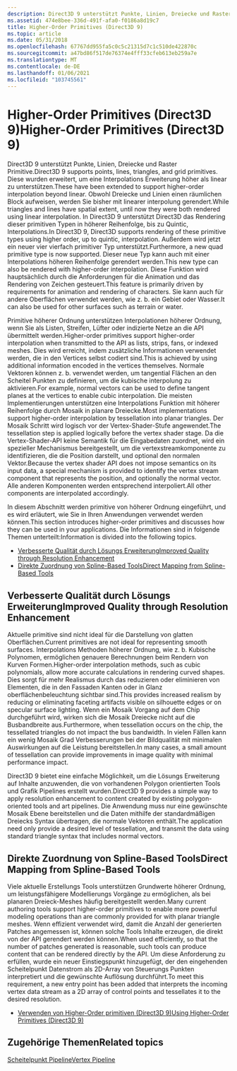 ```yaml
---
description: Direct3D 9 unterstützt Punkte, Linien, Dreiecke und Raster Primitive.
ms.assetid: 474e8bee-336d-491f-afa0-f0186a8d19c7
title: Higher-Order Primitives (Direct3D 9)
ms.topic: article
ms.date: 05/31/2018
ms.openlocfilehash: 67767dd955fa5c0c5c21315d7c1c510de422870c
ms.sourcegitcommit: a47bd86f517de76374e4fff33cfeb613eb259a7e
ms.translationtype: MT
ms.contentlocale: de-DE
ms.lasthandoff: 01/06/2021
ms.locfileid: "103745561"
---
```

# <a name="higher-order-primitives-direct3d-9"></a><span data-ttu-id="9d0ef-103">Higher-Order Primitives (Direct3D 9)</span><span class="sxs-lookup"><span data-stu-id="9d0ef-103">Higher-Order Primitives (Direct3D 9)</span></span>

<span data-ttu-id="9d0ef-104">Direct3D 9 unterstützt Punkte, Linien, Dreiecke und Raster Primitive.</span><span class="sxs-lookup"><span data-stu-id="9d0ef-104">Direct3D 9 supports points, lines, triangles, and grid primitives.</span></span> <span data-ttu-id="9d0ef-105">Diese wurden erweitert, um eine Interpolations Erweiterung höher als linear zu unterstützen.</span><span class="sxs-lookup"><span data-stu-id="9d0ef-105">These have been extended to support higher-order interpolation beyond linear.</span></span> <span data-ttu-id="9d0ef-106">Obwohl Dreiecke und Linien einen räumlichen Block aufweisen, werden Sie bisher mit linearer interpolung gerendert.</span><span class="sxs-lookup"><span data-stu-id="9d0ef-106">While triangles and lines have spatial extent, until now they were both rendered using linear interpolation.</span></span> <span data-ttu-id="9d0ef-107">In Direct3D 9 unterstützt Direct3D das Rendering dieser primitiven Typen in höherer Reihenfolge, bis zu Quintic, Interpolations.</span><span class="sxs-lookup"><span data-stu-id="9d0ef-107">In Direct3D 9, Direct3D supports rendering of these primitive types using higher order, up to quintic, interpolation.</span></span> <span data-ttu-id="9d0ef-108">Außerdem wird jetzt ein neuer vier vierfach primitiver Typ unterstützt.</span><span class="sxs-lookup"><span data-stu-id="9d0ef-108">Furthermore, a new quad primitive type is now supported.</span></span> <span data-ttu-id="9d0ef-109">Dieser neue Typ kann auch mit einer Interpolations höheren Reihenfolge gerendert werden.</span><span class="sxs-lookup"><span data-stu-id="9d0ef-109">This new type can also be rendered with higher-order interpolation.</span></span> <span data-ttu-id="9d0ef-110">Diese Funktion wird hauptsächlich durch die Anforderungen für die Animation und das Rendering von Zeichen gesteuert.</span><span class="sxs-lookup"><span data-stu-id="9d0ef-110">This feature is primarily driven by requirements for animation and rendering of characters.</span></span> <span data-ttu-id="9d0ef-111">Sie kann auch für andere Oberflächen verwendet werden, wie z. b. ein Gebiet oder Wasser.</span><span class="sxs-lookup"><span data-stu-id="9d0ef-111">It can also be used for other surfaces such as terrain or water.</span></span>

<span data-ttu-id="9d0ef-112">Primitive höherer Ordnung unterstützen Interpolationen höherer Ordnung, wenn Sie als Listen, Streifen, Lüfter oder indizierte Netze an die API übermittelt werden.</span><span class="sxs-lookup"><span data-stu-id="9d0ef-112">Higher-order primitives support higher-order interpolation when transmitted to the API as lists, strips, fans, or indexed meshes.</span></span> <span data-ttu-id="9d0ef-113">Dies wird erreicht, indem zusätzliche Informationen verwendet werden, die in den Vertices selbst codiert sind.</span><span class="sxs-lookup"><span data-stu-id="9d0ef-113">This is achieved by using additional information encoded in the vertices themselves.</span></span> <span data-ttu-id="9d0ef-114">Normale Vektoren können z. b. verwendet werden, um tangential Flächen an den Scheitel Punkten zu definieren, um die kubische interpolung zu aktivieren.</span><span class="sxs-lookup"><span data-stu-id="9d0ef-114">For example, normal vectors can be used to define tangent planes at the vertices to enable cubic interpolation.</span></span> <span data-ttu-id="9d0ef-115">Die meisten Implementierungen unterstützen eine Interpolations Funktion mit höherer Reihenfolge durch Mosaik in planare Dreiecke.</span><span class="sxs-lookup"><span data-stu-id="9d0ef-115">Most implementations support higher-order interpolation by tessellation into planar triangles.</span></span> <span data-ttu-id="9d0ef-116">Der Mosaik Schritt wird logisch vor der Vertex-Shader-Stufe angewendet.</span><span class="sxs-lookup"><span data-stu-id="9d0ef-116">The tessellation step is applied logically before the vertex shader stage.</span></span> <span data-ttu-id="9d0ef-117">Da die Vertex-Shader-API keine Semantik für die Eingabedaten zuordnet, wird ein spezieller Mechanismus bereitgestellt, um die vertexstreamkomponente zu identifizieren, die die Position darstellt, und optional den normalen Vektor.</span><span class="sxs-lookup"><span data-stu-id="9d0ef-117">Because the vertex shader API does not impose semantics on its input data, a special mechanism is provided to identify the vertex stream component that represents the position, and optionally the normal vector.</span></span> <span data-ttu-id="9d0ef-118">Alle anderen Komponenten werden entsprechend interpoliert.</span><span class="sxs-lookup"><span data-stu-id="9d0ef-118">All other components are interpolated accordingly.</span></span>

<span data-ttu-id="9d0ef-119">In diesem Abschnitt werden primitive von höherer Ordnung eingeführt, und es wird erläutert, wie Sie in Ihren Anwendungen verwendet werden können.</span><span class="sxs-lookup"><span data-stu-id="9d0ef-119">This section introduces higher-order primitives and discusses how they can be used in your applications.</span></span> <span data-ttu-id="9d0ef-120">Die Informationen sind in folgende Themen unterteilt:</span><span class="sxs-lookup"><span data-stu-id="9d0ef-120">Information is divided into the following topics.</span></span>

-   [<span data-ttu-id="9d0ef-121">Verbesserte Qualität durch Lösungs Erweiterung</span><span class="sxs-lookup"><span data-stu-id="9d0ef-121">Improved Quality through Resolution Enhancement</span></span>](#improved-quality-through-resolution-enhancement)
-   [<span data-ttu-id="9d0ef-122">Direkte Zuordnung von Spline-Based Tools</span><span class="sxs-lookup"><span data-stu-id="9d0ef-122">Direct Mapping from Spline-Based Tools</span></span>](#direct-mapping-from-spline-based-tools)

## <a name="improved-quality-through-resolution-enhancement"></a><span data-ttu-id="9d0ef-123">Verbesserte Qualität durch Lösungs Erweiterung</span><span class="sxs-lookup"><span data-stu-id="9d0ef-123">Improved Quality through Resolution Enhancement</span></span>

<span data-ttu-id="9d0ef-124">Aktuelle primitive sind nicht ideal für die Darstellung von glatten Oberflächen.</span><span class="sxs-lookup"><span data-stu-id="9d0ef-124">Current primitives are not ideal for representing smooth surfaces.</span></span> <span data-ttu-id="9d0ef-125">Interpolations Methoden höherer Ordnung, wie z. b. Kubische Polynomen, ermöglichen genauere Berechnungen beim Rendern von Kurven Formen.</span><span class="sxs-lookup"><span data-stu-id="9d0ef-125">Higher-order interpolation methods, such as cubic polynomials, allow more accurate calculations in rendering curved shapes.</span></span> <span data-ttu-id="9d0ef-126">Dies sorgt für mehr Realismus durch das reduzieren oder eliminieren von Elementen, die in den Fassaden Kanten oder in Glanz oberflächenbeleuchtung sichtbar sind.</span><span class="sxs-lookup"><span data-stu-id="9d0ef-126">This provides increased realism by reducing or eliminating faceting artifacts visible on silhouette edges or on specular surface lighting.</span></span> <span data-ttu-id="9d0ef-127">Wenn ein Mosaik Vorgang auf dem Chip durchgeführt wird, wirken sich die Mosaik Dreiecke nicht auf die Busbandbreite aus.</span><span class="sxs-lookup"><span data-stu-id="9d0ef-127">Furthermore, when tessellation occurs on the chip, the tessellated triangles do not impact the bus bandwidth.</span></span> <span data-ttu-id="9d0ef-128">In vielen Fällen kann ein wenig Mosaik Grad Verbesserungen bei der Bildqualität mit minimalen Auswirkungen auf die Leistung bereitstellen.</span><span class="sxs-lookup"><span data-stu-id="9d0ef-128">In many cases, a small amount of tessellation can provide improvements in image quality with minimal performance impact.</span></span>

<span data-ttu-id="9d0ef-129">Direct3D 9 bietet eine einfache Möglichkeit, um die Lösungs Erweiterung auf Inhalte anzuwenden, die von vorhandenen Polygon orientierten Tools und Grafik Pipelines erstellt wurden.</span><span class="sxs-lookup"><span data-stu-id="9d0ef-129">Direct3D 9 provides a simple way to apply resolution enhancement to content created by existing polygon-oriented tools and art pipelines.</span></span> <span data-ttu-id="9d0ef-130">Die Anwendung muss nur eine gewünschte Mosaik Ebene bereitstellen und die Daten mithilfe der standardmäßigen Dreiecks Syntax übertragen, die normale Vektoren enthält.</span><span class="sxs-lookup"><span data-stu-id="9d0ef-130">The application need only provide a desired level of tessellation, and transmit the data using standard triangle syntax that includes normal vectors.</span></span>

## <a name="direct-mapping-from-spline-based-tools"></a><span data-ttu-id="9d0ef-131">Direkte Zuordnung von Spline-Based Tools</span><span class="sxs-lookup"><span data-stu-id="9d0ef-131">Direct Mapping from Spline-Based Tools</span></span>

<span data-ttu-id="9d0ef-132">Viele aktuelle Erstellungs Tools unterstützen Grundwerte höherer Ordnung, um leistungsfähigere Modellierungs Vorgänge zu ermöglichen, als bei planaren Dreieck-Meshes häufig bereitgestellt werden.</span><span class="sxs-lookup"><span data-stu-id="9d0ef-132">Many current authoring tools support higher-order primitives to enable more powerful modeling operations than are commonly provided for with planar triangle meshes.</span></span> <span data-ttu-id="9d0ef-133">Wenn effizient verwendet wird, damit die Anzahl der generierten Patches angemessen ist, können solche Tools Inhalte erzeugen, die direkt von der API gerendert werden können.</span><span class="sxs-lookup"><span data-stu-id="9d0ef-133">When used efficiently, so that the number of patches generated is reasonable, such tools can produce content that can be rendered directly by the API.</span></span> <span data-ttu-id="9d0ef-134">Um diese Anforderung zu erfüllen, wurde ein neuer Einstiegspunkt hinzugefügt, der den eingehenden Scheitelpunkt Datenstrom als 2D-Array von Steuerungs Punkten interpretiert und die gewünschte Auflösung durchführt.</span><span class="sxs-lookup"><span data-stu-id="9d0ef-134">To meet this requirement, a new entry point has been added that interprets the incoming vertex data stream as a 2D array of control points and tessellates it to the desired resolution.</span></span>

-   [<span data-ttu-id="9d0ef-135">Verwenden von Higher-Order primitiven (Direct3D 9)</span><span class="sxs-lookup"><span data-stu-id="9d0ef-135">Using Higher-Order Primitives (Direct3D 9)</span></span>](using-higher-order-primitives.md)

## <a name="related-topics"></a><span data-ttu-id="9d0ef-136">Zugehörige Themen</span><span class="sxs-lookup"><span data-stu-id="9d0ef-136">Related topics</span></span>

<dl> <dt>

[<span data-ttu-id="9d0ef-137">Scheitelpunkt Pipeline</span><span class="sxs-lookup"><span data-stu-id="9d0ef-137">Vertex Pipeline</span></span>](vertex-pipeline.md)
</dt> </dl>

 

 



